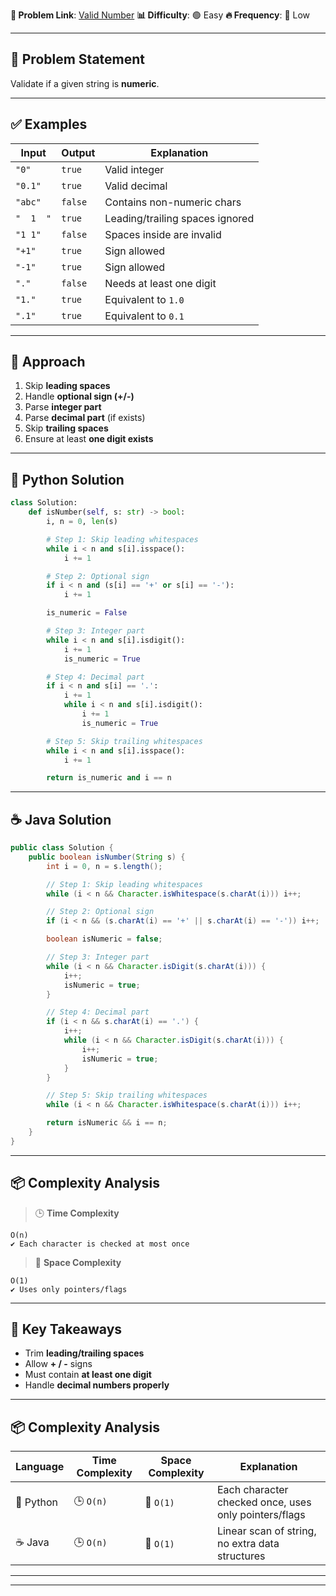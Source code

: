 **🔗 Problem Link**: [Valid Number](https://leetcode.com/problems/valid-number/)
**📊 Difficulty**: 🟢 Easy
**🔥 Frequency**: 🔻 Low

---

## 📝 Problem Statement

Validate if a given string is **numeric**.

---

## ✅ Examples

| Input     | Output  | Explanation                     |
| --------- | ------- | ------------------------------- |
| `"0"`     | `true`  | Valid integer                   |
| `"0.1"`   | `true`  | Valid decimal                   |
| `"abc"`   | `false` | Contains non-numeric chars      |
| `"  1  "` | `true`  | Leading/trailing spaces ignored |
| `"1 1"`   | `false` | Spaces inside are invalid       |
| `"+1"`    | `true`  | Sign allowed                    |
| `"-1"`    | `true`  | Sign allowed                    |
| `"."`     | `false` | Needs at least one digit        |
| `"1."`    | `true`  | Equivalent to `1.0`             |
| `".1"`    | `true`  | Equivalent to `0.1`             |

---

## 🧩 Approach

1. Skip **leading spaces**
2. Handle **optional sign (+/-)**
3. Parse **integer part**
4. Parse **decimal part** (if exists)
5. Skip **trailing spaces**
6. Ensure at least **one digit exists**

---

## 🐍 Python Solution

```python
class Solution:
    def isNumber(self, s: str) -> bool:
        i, n = 0, len(s)

        # Step 1: Skip leading whitespaces
        while i < n and s[i].isspace():
            i += 1

        # Step 2: Optional sign
        if i < n and (s[i] == '+' or s[i] == '-'):
            i += 1

        is_numeric = False

        # Step 3: Integer part
        while i < n and s[i].isdigit():
            i += 1
            is_numeric = True

        # Step 4: Decimal part
        if i < n and s[i] == '.':
            i += 1
            while i < n and s[i].isdigit():
                i += 1
                is_numeric = True

        # Step 5: Skip trailing whitespaces
        while i < n and s[i].isspace():
            i += 1

        return is_numeric and i == n
```

---

## ☕ Java Solution

```java
public class Solution {
    public boolean isNumber(String s) {
        int i = 0, n = s.length();

        // Step 1: Skip leading whitespaces
        while (i < n && Character.isWhitespace(s.charAt(i))) i++;

        // Step 2: Optional sign
        if (i < n && (s.charAt(i) == '+' || s.charAt(i) == '-')) i++;

        boolean isNumeric = false;

        // Step 3: Integer part
        while (i < n && Character.isDigit(s.charAt(i))) {
            i++;
            isNumeric = true;
        }

        // Step 4: Decimal part
        if (i < n && s.charAt(i) == '.') {
            i++;
            while (i < n && Character.isDigit(s.charAt(i))) {
                i++;
                isNumeric = true;
            }
        }

        // Step 5: Skip trailing whitespaces
        while (i < n && Character.isWhitespace(s.charAt(i))) i++;

        return isNumeric && i == n;
    }
}
```

---

## 📦 Complexity Analysis

> 🕒 **Time Complexity**

```
O(n)
✔ Each character is checked at most once
```

> 💾 **Space Complexity**

```
O(1)
✔ Uses only pointers/flags
```

---

## 🌟 Key Takeaways

* Trim **leading/trailing spaces**
* Allow **+ / -** signs
* Must contain **at least one digit**
* Handle **decimal numbers properly**

---

## 📦 Complexity Analysis

| Language  | Time Complexity | Space Complexity | Explanation                                           |
| --------- | --------------- | ---------------- | ----------------------------------------------------- |
| 🐍 Python | 🕒 `O(n)`       | 💾 `O(1)`        | Each character checked once, uses only pointers/flags |
| ☕ Java    | 🕒 `O(n)`       | 💾 `O(1)`        | Linear scan of string, no extra data structures       |

---


---
